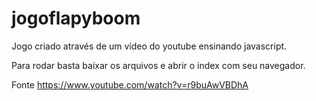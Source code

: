 # jogoflapyboom
Jogo criado através de um vídeo do youtube ensinando javascript.

Para rodar basta baixar os arquivos e abrir o index com seu navegador.

Fonte https://www.youtube.com/watch?v=r9buAwVBDhA
